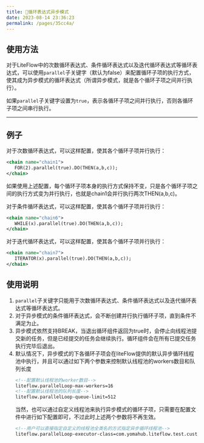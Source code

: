 ```yaml
---
title: 🥦循环表达式异步模式
date: 2023-08-14 23:36:23
permalink: /pages/35cc4a/
---
```

## 使用方法

对于LiteFlow中的次数循环表达式、条件循环表达式以及迭代循环表达式等循环表达式，可以使用```parallel```子关键字（默认为false）来配置循环子项的执行方式，使其成为异步模式的循环表达式（所谓异步模式，就是各个循环子项之间并行执行）。

如果```parallel```子关键字设置为```true```，表示各循环子项之间并行执行，否则各循环子项之间串行执行。

---

## 例子
对于次数循环表达式，可以这样配置，使其各个循环子项并行执行：

 ``` xml
<chain name="chain1">
    FOR(2).parallel(true).DO(THEN(a,b,c));
</chain>
 ```
如果使用上述配置，每个循环子项本身的执行方式保持不变，只是各个循环子项之间的执行方式变为并行执行，也就是chain1会并行执行两次THEN(a,b,c)。

对于条件循环表达式，可以这样配置，使其各个循环子项并行执行：
 ``` xml
<chain name="chain6">
    WHILE(x).parallel(true).DO(THEN(a,b,c));
</chain>
 ```

对于迭代循环表达式，可以这样配置，使其各个循环子项并行执行：
 ``` xml
<chain name="chain7">
    ITERATOR(x).parallel(true).DO(THEN(a,b,c));
</chain>
 ```

## 使用说明
1. ```parallel```子关键字只能用于次数循环表达式、条件循环表达式以及迭代循环表达式等循环表达式。
2. 对于异步模式的条件循环表达式，会不断创建并行执行循环子项，直到条件不满足为止。
3. 异步模式依然支持BREAK，当退出循环组件返回为true时，会停止向线程池提交新的任务，但是已经提交的任务会继续执行。循环组件会在所有已提交任务执行完毕后退出。
4. 默认情况下，异步模式的下各循环子项会在liteFlow提供的默认异步循环线程池中执行，并且可以通过如下两个参数来控制默认线程池的workers数目和队列长度
    ``` xml
    <!--配置默认线程池的worker数目-->
    liteflow.parallelLoop-max-workers=16
    <!--配置默认线程池的队列长度-->
    liteflow.parallelLoop-queue-limit=512
    ```
   当然，也可以通过自定义线程池来执行异步模式的循环子项，只需要在配置文件中进行如下配置即可，不过此时上述两个参数将不再生效。
    ``` xml
    <!--用户可以直接指定自定义的线程池全类名的方式指定异步循环线程池-->
    liteflow.parallelLoop-executor-class=com.yomahub.liteflow.test.customThreadPool.CustomThreadBuilder
    ```